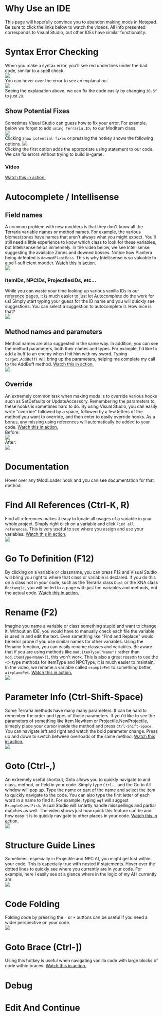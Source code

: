 # Why Use an IDE
This page will hopefully convince you to abandon making mods in Notepad. Be sure to click the links below to watch the videos. All info presented corresponds to Visual Studio, but other IDEs have similar functionality.

# Syntax Error Checking    
When you make a syntax error, you'll see red underlines under the bad code, similar to a spell check.    
![](https://i.imgur.com/dwskGkr.png)    
You can hover over the error to see an explanation.    
![](https://i.imgur.com/a80jrK8.png)    
Seeing the explanation above, we can fix the code easily by changing `20.5f` to just `20`.

## Show Potential Fixes
Sometimes Visual Studio can guess how to fix your error. For example, below we forget to add `using Terraria.ID;` to our ModItem class.    
![](https://i.imgur.com/dq7v87C.png)    
Clicking `Show potential fixes` or pressing the hotkey shows the following options.
![](https://i.imgur.com/BivfnXZ.png)     
Clicking the first option adds the appropriate using statement to our code. We can fix errors without trying to build in-game.

### Video
[Watch this in action.](https://gfycat.com/AbleAcademicBagworm)

# Autocomplete / Intellisense

## Field names
A common problem with new modders is that they don't know all the Terraria variable names or method names. For example, the various biomes/zones have names that aren't always what you might expect. You'll still need a little experience to know which class to look for these variables, but Intellisense helps immensely. In the video below, we see Intellisense suggesting the available Zones and downed bosses. Notice how Plantera being defeated is `downedPlantBoss`. This is why Intellisense is so valuable to a self-sufficient modder. [Watch this in action.](https://gfycat.com/UnitedFaintGrouper)    
![](https://i.imgur.com/CkGOuta.png)

### ItemIDs, NPCIDs, ProjectilesIDs, etc...
While you can waste your time looking up various vanilla IDs in our [reference pages](https://github.com/blushiemagic/tModLoader/wiki/Vanilla-Item-IDs), it is much easier to just let Autocomplete do the work for us! Simply start typing your guess for the ID name and you will quickly see suggestions. You can select a suggestion to autocomplete it. How nice is that?    
![](https://i.imgur.com/8VpUJFF.png)

## Method names and parameters
Method names are also suggested in the same way. In addition, you can see the method parameters, both their names and types. For example, I'd like to add a buff to an enemy when I hit him with my sword. Typing `target.AddBuff(` will bring up the parameters, helping me complete my call to the AddBuff method. [Watch this in action.](https://gfycat.com/UnknownQuarterlyChamois)      
![](https://i.imgur.com/Oml4sUU.png)     


## Override
An extremely common task when making mods is to override various hooks such as SetDefaults or UpdateAccessory. Remembering the parameters to these hooks is sometimes hard to do. By using Visual Studio, you can easily write "override" followed by a space, followed by a few letters of the method you want to override, and then enter to easily override hooks. As a bonus, any missing using references will automatically be added to your code.
[Watch this in action.](https://gfycat.com/AdorableFluidDunlin)     
Before:    
![](https://i.imgur.com/uOQMDHx.png)    
After:    
![](https://i.imgur.com/KpQARfo.png)     

# Documentation
Hover over any tModLoader hook and you can see documentation for that method.

# Find All References (Ctrl-K, R)
Find all references makes it easy to locate all usages of a variable in your whole project. Simply right click on a variable and click `Find all references`. This is very useful to see where you assign and use your variables.
[Watch this in action.](https://gfycat.com/IdioticFatalCockerspaniel)    
![](https://i.imgur.com/QCUdJdc.png)    

# Go To Definition (F12)
By clicking on a variable or classname, you can press F12 and Visual Studio will bring you right to where that class or variable is declared. If you do this on a class not in your code, such as the Terraria class `Dust` or the XNA class `Rectangle`, you will be led to a page with just the variables and methods, not the actual code. [Watch this in action.](https://gfycat.com/FaithfulBestIslandwhistler)    

# Rename (F2)
Imagine you name a variable or class something stupid and want to change it. Without an IDE, you would have to manually check each file the variable is used in and edit the text. Even something like "Find and Replace" would be error prone if you use similar names for other variables. Using the Rename function, you can easily rename classes and variables. Be aware that if you are using methods like `mod.ItemType("Name")` rather than `mod.ItemType<Name>()`, this won't work. This is also a great reason to use the <> type methods for ItemType and NPCType, it is much easier to maintain. In the video, we rename a variable called `examplePet` to something better, `airplanePet`. 
[Watch this in action.](https://gfycat.com/SphericalUnsteadyDutchsmoushond)    
![](https://i.imgur.com/PInjsqm.png)    

# Parameter Info (Ctrl-Shift-Space)
Some Terraria methods have many many parameters. It can be hard to remember the order and types of those parameters. If you'd like to see the parameters of something like Item.NewItem or Projectile.NewProjectile, simeply place your cursor inside the method and press `Ctrl-Shift-Space`. You can navigate left and right and watch the bold parameter change. Press up and down to switch between overloads of the same method. [Watch this in action.](https://gfycat.com/BarrenShorttermAsianpiedstarling)    
![](https://i.imgur.com/D0f2NM6.png)    

# Goto (Ctrl-,)
An extremely useful shortcut, Goto allows you to quickly navigate to and class, method, or field in your code. Simply type `Ctrl-,` and the Go to All window will pop up. Type the name or part of the name and select the item to quickly navigate to the code. You can also type the first letter of each word in a name to find it. For example, typing `eqf` will suggest `ExampleQuestFish`. Visual Studio will smartly handle misspellings and partial matches as well. The video shows just how quick this feature can be and how easy it is to quickly navigate to other places in your code. [Watch this in action.](https://gfycat.com/AromaticLazyFrogmouth)    
![](https://i.imgur.com/TUthjgE.png)    

# Structure Guide Lines
Sometimes, especially in Projectile and NPC AI, you might get lost within your code. This is especially true with nested if statements. Hover over the dotted lines to quickly see where you currently are in your code. For example, here I easily see at a glance where in the logic of my AI I currently am.         
![](https://i.imgur.com/nVR628X.png)    

# Code Folding
Folding code by pressing the `-` or `+` buttons can be useful if you need a wider perspective on your code.    
![](https://i.imgur.com/BcgwF5H.png)    

# Goto Brace (Ctrl-])
Using this hotkey is useful when navigating vanilla code with large blocks of code within braces. 
[Watch this in action.](https://gfycat.com/RaggedScarceHochstettersfrog)   

# Debug

# Edit And Continue